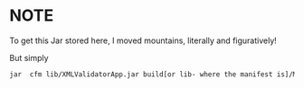 # NOTE

To get this Jar stored here, I moved mountains, literally and figuratively!

But simply

```bash
jar  cfm lib/XMLValidatorApp.jar build[or lib- where the manifest is]/MANIFEST.MF -C build com/xmlvalidator
```
